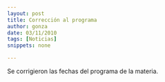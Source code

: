 ```yaml
---
layout: post
title: Corrección al programa
author: gonza
date: 03/11/2010
tags: [Noticias]
snippets: none

---
```

<div class="entry-content">
						<p>Se corrigieron las fechas del programa de la materia.</p>
											</div>
